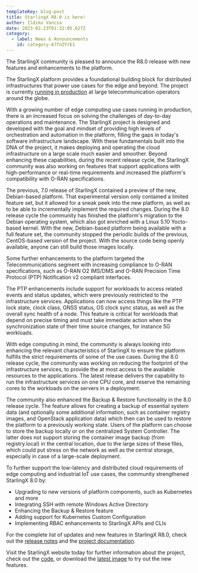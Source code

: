 ```yaml
---
templateKey: blog-post
title: StarlingX R8.0 is here!
author: Ildiko Vancsa
date: 2023-02-23T01:32:05.627Z
category: 
  - label: News & Announcements
    id: category-A7fnZYrE1
---
```


The StarlingX community is pleased to announce the R8.0 release with new features and enhancements to the platform.<!-- more -->

The StarlingX platform provides a foundational building block for distributed infrastructures that power use cases for the edge and beyond. The project is currently [running in production](https://youtu.be/Jpu7SPLvjjE?t=3712) at large telecommunication operators around the globe.

With a growing number of edge computing use cases running in production, there is an increased focus on solving the challenges of day-to-day operations and maintenance. The StarlingX project is designed and developed with the goal and mindset of providing high levels of orchestration and automation in the platform, filling the gaps in today's software infrastructure landscape. With these fundamentals built into the DNA of the project, it makes deploying and operating the cloud infrastructure on a large scale much easier and smoother. Beyond enhancing these capabilities, during the recent release cycle, the StarlingX community was also working on features that support applications with high-performance or real-time requirements and increased the platform's compatibility with O-RAN specifications.

The previous, 7.0 release of StarlingX contained a preview of the new, Debian-based platform. That experimental version only contained a limited feature set, but it allowed for a sneak peek into the new platform, as well as to be able to incrementally implement the required changes. During the 8.0 release cycle the community has finished the platform's migration to the Debian operating system, which also got enriched with a Linux 5.10 Yocto-based kernel. With the new, Debian-based platform being available with a full feature set, the community stopped the periodic builds of the previous, CentOS-based version of the project. With the source code being openly available, anyone can still build those images locally.

Some further enhancements to the platform targeted the Telecommunications segment with increasing compliance to O-RAN specifications, such as O-RAN O2 IMS/DMS and O-RAN Precision Time Protocol (PTP) Notification v2 compliant interfaces.

The PTP enhancements include support for workloads to access related events and status updates, which were previously restricted to the infrastructure services. Applications can now access things like the PTP lock state, clock class, GNSS status, OS clock sync status, as well as the overall sync health of a node. This feature is critical for workloads that depend on precise timing and must take immediate action when the synchronization state of their time source changes, for instance 5G workloads.

With edge computing in mind, the community is always looking into enhancing the relevant characteristics of StarlingX to ensure the platform fulfills the strict requirements of some of the use cases. During the 8.0 release cycle, the community was working on reducing the footprint of the infrastructure services, to provide the at most access to the available resources to the applications. The latest release delivers the capability to run the infrastructure services on one CPU core, and reserve the remaining cores to the workloads on the servers in a deployment.

The community also enhanced the Backup & Restore functionality in the 8.0 release cycle. The feature allows for creating a backup of essential system data (and optionally some additional information, such as container registry images, and OpenStack application data) which then can be used to restore the platform to a previously working state. Users of the platform can choose to store the backup locally or on the centralized System Controller. The latter does not support storing the container image backup (from registry.local) in the central location, due to the large sizes of these files, which could put stress on the network as well as the central storage, especially in case of a large-scale deployment.

To further support the low-latency and distributed cloud requirements of edge computing and industrial IoT use cases, the community strengthened StarlingX 8.0 by:
- Upgrading to new versions of platform components, such as Kubernetes and more
- Integrating SSH with remote Windows Active Directory
- Enhancing the Backup & Restore feature
- Adding support for Kubernetes Custom Configuration
- Implementing RBAC enhancements to StarlingX APIs and CLIs

For the complete list of updates and new features in StarlingX R8.0, check out the [release notes](https://docs.starlingx.io/releasenotes/r8-0-release-notes-6a6ef57f4d99.html) and the [project documentation](https://docs.starlingx.io/).

Visit the StarlingX website today for further information about the project, check out the [code](https://opendev.org/starlingx), or download the [latest image](http://mirror.starlingx.cengn.ca/mirror/starlingx/release/) to try out the new features.
